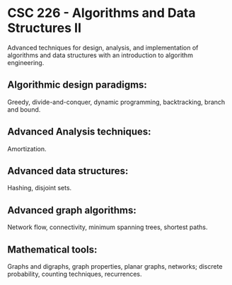 # CSC 226 - Algorithms and Data Structures II

Advanced techniques for design, analysis, and implementation of algorithms and data structures with an introduction to algorithm engineering. 

## Algorithmic design paradigms: 
Greedy, divide-and-conquer, dynamic programming, backtracking, branch and bound. 

## Advanced Analysis techniques:
Amortization. 

## Advanced data structures: 
Hashing, disjoint sets. 

## Advanced graph algorithms: 
Network flow, connectivity, minimum spanning trees, shortest paths. 

## Mathematical tools: 
Graphs and digraphs, graph properties, planar graphs, networks; discrete probability, counting techniques, recurrences.